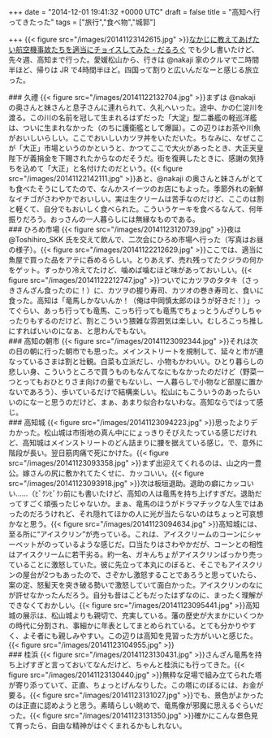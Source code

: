 
+++
date = "2014-12-01 19:41:32 +0000 UTC"
draft = false
title = "高知へ行ってきたった"
tags = ["旅行","食べ物","城郭"]

+++
{{< figure src="/images/20141123142615.jpg"  >}}<a href="https://blog.daruyanagi.jp/entry/2014/11/29/075303">なかじに教えてあげたい航空機事故たちを適当にチョイスしてみた - だるろぐ</a> でも少し書いたけど、先々週、高知まで行った。愛媛松山から、行きは @nakaji 家のクルマで二時間半ほど、帰りは JR で4時間半ほど。四国って割りと広いんだなーと感じる旅立った。

<div class="section">
    ### 久禮
    {{< figure src="/images/20141122132704.jpg"  >}}まずは @nakaji の奥さんと妹さんと息子さんに連れられて、久礼へいった。途中、かの仁淀川を渡る。この川の名前を冠して生まれるはずだった「大淀」型二番艦の軽巡洋艦は、ついに生まれなかった（のちに護衛艦として爆誕）。この辺りはお茶や川魚がおいしいらしい。ここでおいしいカツヲ丼をいただいた。ちなみに、なぜここが「大正」市場というのかというと、かつてここで大火があったとき、大正天皇陛下が義捐金を下賜されたからなのだそうだ。街を復興したときに、感謝の気持ちを込めて「大正」と名付けたのだという。{{< figure src="/images/20141122142111.jpg"  >}}あと、@nakaji の奥さんと妹さんがとても食べたそうにしてたので、なんかスイーツのお店にもよった。季節外れの新鮮なイチゴがさわやかでおいしい。実は生クリームは苦手なのだけど、ここのは割と軽くて、自分でもおいしく食べられた。こういうケーキを食べるなんて、何年振りだろう。おっさんの一人暮らしには無縁なものである。

</div>
<div class="section">
    ### ひろめ市場
    {{< figure src="/images/20141123120739.jpg"  >}}夜は @Toshihiro_SKK 氏を交えて飲んで、二次会にひろめ市場へ行った（写真はお昼の様子）。{{< figure src="/images/20141122212629.jpg"  >}}ここでは、適当に魚屋で買った品をアテに呑めるらしい。とりあえず、売れ残ってたクジラの何かをゲット。すっかり冷えてたけど、噛めば噛むほど味があっておいしい。{{< figure src="/images/20141122212747.jpg"  >}}ついでにカツヲのタタキ（さっきさんざん食ったのに！）に、カツヲの握り寿司、カツオの巻き寿司と、食いに食った。高知は「竜馬しかないんか！（俺は中岡慎太郎のほうが好きだ！）」ってぐらい、あっち行っても竜馬、こっち行っても竜馬でちょっとうんざりしちゃったりもするのだけど、割とこういう猥雑な雰囲気は楽しい。むしろこっち推しにすればいいのになぁ、と思わんでもない。

</div>
<div class="section">
    ### 高知の朝市
    {{< figure src="/images/20141123092344.jpg"  >}}それは次の日の朝に行った朝市でも思った。メインストリートを規制して、延々と市が連なっているさまは割と壮観。白菜も立派だし、小物もかわいい。ひとり暮らしの悲しい身、こういうところで買うものもなんてなにもなかったのだけど（野菜一つとってもおひとりさま向けの量でもないし、一人暮らしで小物など部屋に置かないであろう）、歩いているだけで結構楽しい。松山にもこういうのあったらいいのになーと思うのだけど、まぁ、あまり似合わないわな。高知ならではって感じ。

</div>
<div class="section">
    ### 高知城
    {{< figure src="/images/20141123094223.jpg"  >}}思ったよりデカかった。松山城は市街地の真ん中ににょっきりそびえたっている感じだけれど、高知城はメインストリートのどん詰まりに腰を据えている感じ。で、意外に階段が長い。翌日筋肉痛で死にかけた。{{< figure src="/images/20141123093358.jpg"  >}}まず出迎えてくれるのは、山之内一豊公。嫁さんの尻に敷かれてたくせに、カッコいい。{{< figure src="/images/20141123093918.jpg"  >}}次は板垣退助。退助の癖にカッコいい……（ﾋﾞｸﾝﾋﾞｸﾝ前にも書いたけど、高知の人は竜馬を持ち上げすぎだ。退助だってすごく頑張ったじゃないか。まぁ、竜馬のほうがドラマチックな人生ではあったのだろうけれど、それ隠れてほかの人に光が当たらないのはちょっと可哀想かなと思う。{{< figure src="/images/20141123094634.jpg"  >}}高知城には、至る所に“アイスクリン”が売っている。これは、アイスクリームのコーンにシャーベットがのっているような感じだ。口当たりはさわやかだが、コーンとの相性はアイスクリームに若干劣る。約一名、ガキんちょがアイスクリンばっかり売っていることに激怒していた。彼に先立って本丸にのぼると、そこでもアイスクリンの屋台が2つもあったので、さぞかし激怒することであろうと思っていたら、案の定、怒髪天を突き破る勢いで激怒していて面白かった。アイスクリンのなにが許せなかったんだろう。自分も昔はこどもだったはずなのに、まったく理解ができなくておかしい。{{< figure src="/images/20141123095441.jpg"  >}}高知城の展示は、松山城よりも親切で、充実している。藩の歴史が大まかにいくつかの時代に分割され、事細かに年表としてまとめられている。とても分かりやすく、よそ者にも親しみやすい。この辺りは高知を見習った方がいいと感じた。{{< figure src="/images/20141123104955.jpg"  >}}<br/>


</div>
<div class="section">
    ### 桂浜
    {{< figure src="/images/20141123130431.jpg"  >}}さんざん竜馬を持ち上げすぎと言っておいてなんだけど、ちゃんと桂浜にも行ってきた。{{< figure src="/images/20141123130440.jpg"  >}}無粋な足場で組み立てられた塔が寄り添っていて、正直、ちょっとげんなりした。この塔にのぼるには、お金が要る。{{< figure src="/images/20141123131027.jpg"  >}}でも、景色がよかったのは正直に認めようと思う。素晴らしい眺めで、竜馬像が邪魔に思えるぐらいだった。{{< figure src="/images/20141123131350.jpg"  >}}確かにこんな景色見て育ったら、自由な精神がはぐくまれるかもしれない。

</div>

